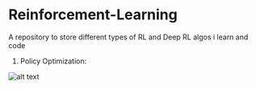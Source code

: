 # Reinforcement-Learning
A repository to store different types of RL and Deep RL algos i learn and code
1. Policy Optimization:


![alt text](https://github.com/The-Bread/Reinforcement-Learning/blob/main/Policy%20Optimizations/results/Capture.JPG)
